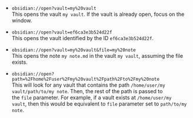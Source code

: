 - `obsidian://open?vault=my%20vault`  
    This opens the vault `my vault`. If the vault is already open, focus on the window.
    
- `obsidian://open?vault=ef6ca3e3b524d22f`  
    This opens the vault identified by the ID `ef6ca3e3b524d22f`.
    
- `obsidian://open?vault=my%20vault&file=my%20note`  
    This opens the note `my note.md` in the vault `my vault`, assuming the file exists.
    
- `obsidian://open?path=%2Fhome%2Fuser%2Fmy%20vault%2Fpath%2Fto%2Fmy%20note`  
    This will look for any vault that contains the path `/home/user/my vault/path/to/my note`. Then, the rest of the path is passed to the `file` parameter. For example, if a vault exists at `/home/user/my vault`, then this would be equivalent to `file` parameter set to `path/to/my note`.